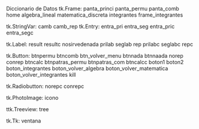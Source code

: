 Diccionario de Datos
tk.Frame:
panta_princi
panta_permu
panta_comb
home
algebra_lineal
matematica_discreta
integrantes
frame_integrantes

tk.StringVar:
camb
camb_rep
tk.Entry:
entra_pri
entra_seg
entra_pric
entra_segc

tk.Label:
result
resultc
nosirvedenada
prilab
seglab
rep
prilabc
seglabc
repc


tk.Button:
btnpermu
btncomb
btn_volver_menu
btnnada
btnnaada
norep
conrep
btncalc
btnpatras_permu
btnpatras_com
btncalcc
boton1
boton2
boton_integrantes
boton_volver_algebra
boton_volver_matematica
boton_volver_integrantes
kill

tk.Radiobutton:
norepc
conrepc

tk.PhotoImage:
icono

ttk.Treeview:
tree

tk.Tk:
ventana 
